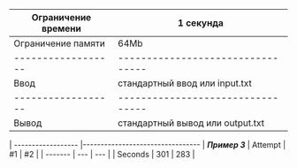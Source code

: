 |Ограничение времени |	1 секунда                       |
| ------------------ |---------------------------------|
|Ограничение памяти  |	64Mb                            |
| ------------------ |--------------------------------- |
|Ввод                |	стандартный ввод или input.txt  |
| ------------------ |--------------------------------- |
|Вывод               |	стандартный вывод или output.txt|

| ------------------ |--------------------------------- |
***Пример 3***
| Attempt | #1  | #2  |
| ------- | --- | --- |
| Seconds | 301 | 283 |
